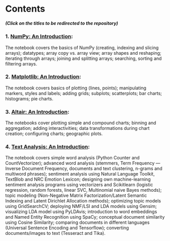 # Contents

##### (Click on the titles to be redirected to the repository)

### 1. [NumPy: An Introduction](https://github.com/shirshod/numpy):
The notebook covers the basics of NumPy (creating, indexing and slicing arrays); datatypes; array copy vs. array view; array shapes and reshaping; iterating through arrays; joining and splitting arrays; searching, sorting and filtering arrays. 

### 2. [Matplotlib: An Introduction](https://github.com/shirshod/matplotlib_viz):
The notebook covers basics of plotting (lines, points); manipulating markers, styles and labels; adding grids; subplots; scatterplots; bar charts; histograms; pie charts.

### 3. [Altair: An Introduction](https://github.com/shirshod/altair_viz):
The notebooks cover plotting simple and compound charts; binning and aggregation; adding interactivities; data transformations during chart creation; configuring charts; geographic plots. 

### 4. [Text Analysis: An Introduction](https://github.com/shirshod/text_analysis_basics):
The notebook covers simple word analysis (Python Counter and CountVectorizer); advanced word analysis (stemmers, Term Frequency — Inverse Document Frequency, documents and text clustering, n-grams and multiword phrases); sentiment analysis using Natural Language Toolkit, TextBlob and NRC Emotion Lexicon; designing own machine-learning sentiment analysis programs using vectorizers and Scikitlearn (logistic regression, random forests, linear SVC, Multinomial naive Bayes methods); topic modeling (Non-Negative Matrix Factorization/Latent Semantic Indexing and Latent Dirichlet Allocation methods); optimizing topic models using GridSearchCV; deploying NMF/LSI and LDA models using Gensim; visualizing LDA model using PyLDAvis; introduction to word embeddings and Named Entity Recognition using SpaCy; conceptual document similarity using Cosine Similarity; comparing documents in different languages (Universal Sentence Encoding and Tensorflow); converting documents/images to text (Tesseract and Tika).
